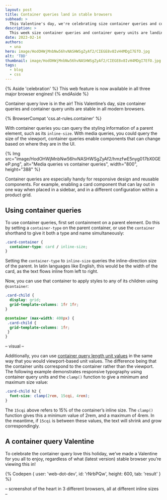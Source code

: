 ```yaml
---
layout: post
title: Container queries land in stable browsers
subhead: >
  This Valentine's day, we're celebrating size container queries and container query units landing in all stable browsers.
description: >
  This week size container queries and container query units are landing in all stable browsers.
date: 2023-02-14
authors:
  - una
hero: image/HodOHWjMnbNw56hvNASHWSgZyAf2/CIEGE8v8IvH4MDgI7EfO.jpg
alt: 'TBD'
thumbnail: image/HodOHWjMnbNw56hvNASHWSgZyAf2/CIEGE8v8IvH4MDgI7EfO.jpg
tags:
  - blog
  - css
---
```


{% Aside 'celebration' %}
This web feature is now available in all three major browser engines!
{% endAside %}

Container query love is in the air! This Valentine’s day, size container queries and container query units are stable in all modern browsers.

{% BrowserCompat 'css.at-rules.container' %}

With container queries you can query  the styling information of a parent element, such as its `inline-size`. With media queries, you could query the size of the viewport,  container queries enable components that can change based on where they are in the UI.

{% Img src="image/HodOHWjMnbNw56hvNASHWSgZyAf2/hmzfwE5nyg017bX0GEeP.png", alt="Media queries vs container queries", width="800", height="388" %}

Container queries are especially handy for responsive design and reusable components. For example, enabling a card component that can lay out in one way when placed in a sidebar, and in a different configuration within a product grid.

## Using container queries

To use container queries, first set containment on a parent element. Do this by setting a `container-type` on the parent container, or use the `container` shorthand to give it both a type and name simultaneously:


```css
.card-container {
  container-type: card / inline-size;
}
```

Setting the `container-type` to `inline-size` queries the inline-direction size of the parent. In latin languages like English, this would be the width of the card, as the text flows inline from left to right.


Now, you can use that container to apply styles to any of its children using `@container`:


```css
.card-child {
  display: grid;
  grid-template-columns: 1fr 1fr;
}

@container (max-width: 400px) {
 .card-child {
  grid-template-columns: 1fr;
 }
}
```

– visual –

Additionally, you can use [container query length unit values](https://developer.mozilla.org/docs/Web/CSS/CSS_Container_Queries#container_query_length_units) in the same way that you would viewport-based unit values. The difference being that the container units correspond to the container rather than the viewport. The following example demonstrates responsive typography using container query units and the `clamp()` function to give a minimum and maximum size value:

```css
.card-child h2 {
  font-size: clamp(2rem, 15cqi, 4rem);
}
```

The `15cqi` above refers to 15% of the container’s inline size. The `clamp()` function gives this a minimum value of 2rem, and a maximum of 4rem. In the meantime, if `15cqi` is between these values, the text will shrink and grow correspondingly.

## A container query Valentine
To celebrate the container query love this holiday, we’ve made a Valentine for you all to enjoy, regardless of what (latest version) stable browser you’re viewing this in!

{% Codepen {
  user: 'web-dot-dev',
  id: 'rNrbPQw',
  height: 600,
  tab: 'result'
} %}

– screenshot of the heart in 3 different browsers, all at different inline sizes –

